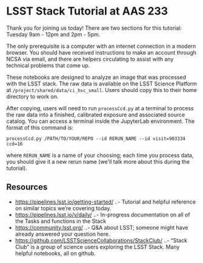 # LSST Stack Tutorial at AAS 233

Thank you for joining us today! There are two sections for this tutorial:
Tuesday 9am - 12pm and 2pm - 5pm.

The only prerequisite is a computer with an internet connection in a modern
browser. You should have received instructions to make an account through NCSA
via email, and there are helpers circulating to assist with any technical
problems that come up.


These notebooks are designed to analyze an image that was processed with the
LSST stack. The raw data is available on the LSST Science Platform at
`/project/shared/data/ci_hsc_small`. Users should copy this to their home
directory to work on.

After copying, users will need to run `processCcd.py` at a terminal to process
the raw data into a finished, calibrated exposure and associated source catalog.
You can access a terminal inside the JupyterLab environment.  The format
of this command is:

```
processCcd.py /PATH/TO/YOUR/REPO --id RERUN_NAME --id visit=903334 ccd=16
```
where `RERUN_NAME` is a name of your choosing; each time you process data, you
should give it a new rerun name (we'll talk more about this during the
tutorial). 

## Resources

- https://pipelines.lsst.io/getting-started/
..- Tutorial and helpful reference on similar topics we’re covering today. 
- https://pipelines.lsst.io/v/daily/
..- In-progress documentation on all of the Tasks and functions in the Stack
- https://community.lsst.org/
..- Q&A about LSST; someone might have already answered your question here.
- https://github.com/LSSTScienceCollaborations/StackClub/
..- “Stack Club” is a group of science users exploring the LSST Stack. Many helpful
notebooks, all on github.



